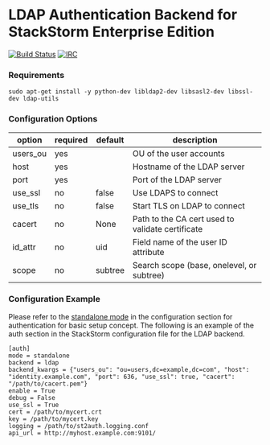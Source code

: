 # LDAP Authentication Backend for StackStorm Enterprise Edition

[![Build Status](https://magnum.travis-ci.com/StackStorm/st2-enterprise-auth-backend-ldap.svg?token=9VSoAP6mbfNshpDaAKvx&branch=master)](https://magnum.travis-ci.com/StackStorm/st2-enterprise-auth-backend-ldap) [![IRC](https://img.shields.io/irc/%23stackstorm.png)](http://webchat.freenode.net/?channels=stackstorm)

### Requirements
```
sudo apt-get install -y python-dev libldap2-dev libsasl2-dev libssl-dev ldap-utils
```

### Configuration Options

| option   | required | default | description                                                |
|----------|----------|---------|------------------------------------------------------------|
| users_ou | yes      |         | OU of the user accounts                                    |
| host     | yes      |         | Hostname of the LDAP server                                |
| port     | yes      |         | Port of the LDAP server                                    |
| use_ssl  | no       | false   | Use LDAPS to connect                                       |
| use_tls  | no       | false   | Start TLS on LDAP to connect                               |
| cacert   | no       | None    | Path to the CA cert used to validate certificate           |
| id_attr  | no       | uid     | Field name of the user ID attribute                        |
| scope    | no       | subtree | Search scope (base, onelevel, or subtree)                  |

### Configuration Example

Please refer to the [standalone mode](http://docs.stackstorm.com/config/authentication.html#setup-standalone-mode) in the configuration section for authentication for basic setup concept. The following is an example of the auth section in the StackStorm configuration file for the LDAP backend.

```
[auth]
mode = standalone
backend = ldap
backend_kwargs = {"users_ou": "ou=users,dc=example,dc=com", "host": "identity.example.com", "port": 636, "use_ssl": true, "cacert": "/path/to/cacert.pem"}
enable = True
debug = False
use_ssl = True
cert = /path/to/mycert.crt
key = /path/to/mycert.key
logging = /path/to/st2auth.logging.conf
api_url = http://myhost.example.com:9101/
```
